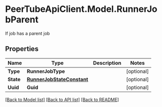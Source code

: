 # PeerTubeApiClient.Model.RunnerJobParent
If job has a parent job

## Properties

Name | Type | Description | Notes
------------ | ------------- | ------------- | -------------
**Type** | **RunnerJobType** |  | [optional] 
**State** | [**RunnerJobStateConstant**](RunnerJobStateConstant.md) |  | [optional] 
**Uuid** | **Guid** |  | [optional] 

[[Back to Model list]](../README.md#documentation-for-models) [[Back to API list]](../README.md#documentation-for-api-endpoints) [[Back to README]](../README.md)

